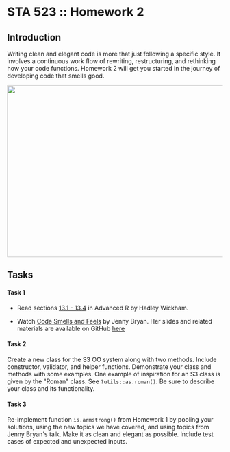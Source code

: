 # STA 523 :: Homework 2

## Introduction

Writing clean and elegant code is more that just following a specific style. It 
involves a continuous work flow of rewriting, restructuring, and rethinking how 
your code functions. Homework 2 will get you started in the journey of 
developing code that smells good.

<img src="images/code-smell.png" width="600" height="400">

## Tasks

#### Task 1

- Read sections [13.1 - 13.4](https://adv-r.hadley.nz/s3.html) in Advanced R by
  Hadley Wickham.

- Watch [Code Smells and Feels](https://www.youtube.com/watch?v=7oyiPBjLAWY) by
  Jenny Bryan. Her slides and related materials are available on GitHub 
  [here](https://github.com/jennybc/code-smells-and-feels)

#### Task 2

Create a new class for the S3 OO system along with two methods. Include 
constructor, validator, and helper functions. Demonstrate your class and methods
with some examples. One example of inspiration for an S3 class is given by the
"Roman" class. See  `?utils::as.roman()`. Be sure to describe your class and its
functionality.

#### Task 3

Re-implement function `is.armstrong()` from Homework 1 by pooling your 
solutions, using the new topics we have covered, and using topics from
Jenny Bryan's talk. Make it as clean and elegant as possible. Include test 
cases of expected and unexpected inputs.
